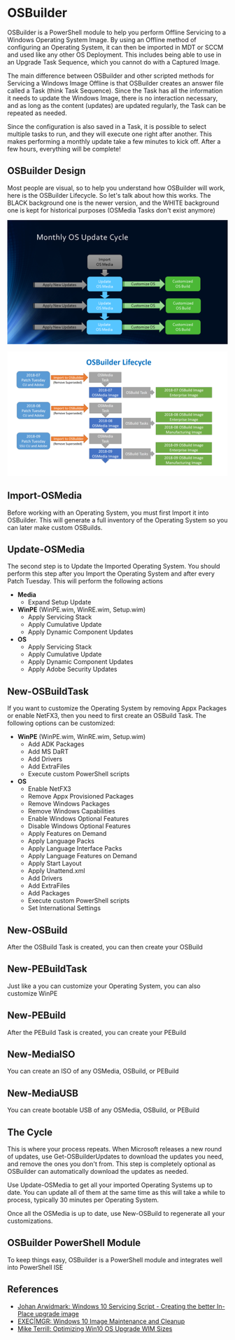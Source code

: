 # OSBuilder

OSBuilder is a PowerShell module to help you perform Offline Servicing to a Windows Operating System Image. By using an Offline method of configuring an Operating System, it can then be imported in MDT or SCCM and used like any other OS Deployment. This includes being able to use in an Upgrade Task Sequence, which you cannot do with a Captured Image.

The main difference between OSBuilder and other scripted methods for Servicing a Windows Image Offline is that OSBuilder creates an answer file called a Task \(think Task Sequence\). Since the Task has all the information it needs to update the Windows Image, there is no interaction necessary, and as long as the content \(updates\) are updated regularly, the Task can be repeated as needed.

Since the configuration is also saved in a Task, it is possible to select multiple tasks to run, and they will execute one right after another. This makes performing a monthly update take a few minutes to kick off. After a few hours, everything will be complete!

## OSBuilder Design

Most people are visual, so to help you understand how OSBuilder will work, here is the OSBuilder Lifecycle. So let's talk about how this works.  The BLACK background one is the newer version, and the WHITE background one is kept for historical purposes \(OSMedia Tasks don't exist anymore\)

![Current Process](../.gitbook/assets/181017-hasmug.png)

![Previous Design](../.gitbook/assets/2018-07-21_23-10-22.png)

## Import-OSMedia

Before working with an Operating System, you must first Import it into OSBuilder.  This will generate a full inventory of the Operating System so you can later make custom OSBuilds.

## Update-OSMedia

The second step is to Update the Imported Operating System.  You should perform this step after you Import the Operating System and after every Patch Tuesday.  This will perform the following actions

* **Media**
  * Expand Setup Update
* **WinPE** \(WinPE.wim, WinRE.wim, Setup.wim\)
  * Apply Servicing Stack
  * Apply Cumulative Update
  * Apply Dynamic Component Updates
* **OS**
  * Apply Servicing Stack
  * Apply Cumulative Update
  * Apply Dynamic Component Updates
  * Apply Adobe Security Updates

## New-OSBuildTask

If you want to customize the Operating System by removing Appx Packages or enable NetFX3, then you need to first create an OSBuild Task.  The following options can be customized:

* **WinPE** \(WinPE.wim, WinRE.wim, Setup.wim\)
  * Add ADK Packages
  * Add MS DaRT
  * Add Drivers
  * Add ExtraFiles
  * Execute custom PowerShell scripts
* **OS**
  * Enable NetFX3
  * Remove Appx Provisioned Packages
  * Remove Windows Packages
  * Remove Windows Capabilities
  * Enable Windows Optional Features
  * Disable Windows Optional Features
  * Apply Features on Demand
  * Apply Language Packs
  * Apply Language Interface Packs
  * Apply Language Features on Demand
  * Apply Start Layout
  * Apply Unattend.xml
  * Add Drivers
  * Add ExtraFiles
  * Add Packages
  * Execute custom PowerShell scripts
  * Set International Settings

## New-OSBuild

After the OSBuild Task is created, you can then create your OSBuild

## New-PEBuildTask

Just like a you can customize your Operating System, you can also customize WinPE

## New-PEBuild

After the PEBuild Task is created, you can create your PEBuild

## New-MediaISO

You can create an ISO of any OSMedia, OSBuild, or PEBuild

## New-MediaUSB

You can create bootable USB of any OSMedia, OSBuild, or PEBuild

## The Cycle

This is where your process repeats. When Microsoft releases a new round of updates, use Get-OSBuilderUpdates to download the updates you need, and remove the ones you don't from.  This step is completely optional as OSBuilder can automatically download the updates as needed.

Use Update-OSMedia to get all your imported Operating Systems up to date.  You can update all of them at the same time as this will take a while to process, typically 30 minutes per Operating System.

Once all the OSMedia is up to date, use New-OSBuild to regenerate all your customizations.

## OSBuilder PowerShell Module

To keep things easy, OSBuilder is a PowerShell module and integrates well into PowerShell ISE

## References

* [Johan Arwidmark: Windows 10 Servicing Script - Creating the better In-Place upgrade image](https://deploymentresearch.com/Research/Post/672/Windows-10-Servicing-Script-Creating-the-better-In-Place-upgrade-image)
* [EXEC\|MGR: Windows 10 Image Maintenance and Cleanup](https://execmgr.net/2018/06/07/windows-10-image-maintenance/)
* [Mike Terrill: Optimizing Win10 OS Upgrade WIM Sizes](https://miketerrill.net/2018/06/23/optimizing-win10-os-upgrade-wim-sizes/)

